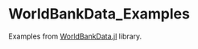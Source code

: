 # WorldBankData_Examples

Examples from [WorldBankData.jl](https://github.com/4gh/WorldBankData.jl?tab=readme-ov-file#example-for-indicator-search-by-description) library.
